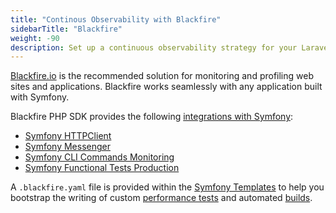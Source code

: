 ```yaml
---
title: "Continous Observability with Blackfire"
sidebarTitle: "Blackfire"
weight: -90
description: Set up a continuous observability strategy for your Laravel app with Blackfire.
---
```


[Blackfire.io](../../../increase-observability/integrate-observability/blackfire.md)
is the recommended solution for monitoring and profiling web sites and
applications. Blackfire works seamlessly with any application built with
Symfony.

Blackfire PHP SDK provides the following [integrations with
Symfony](https://blackfire.io/docs/php/integrations/symfony/index):

* [Symfony HTTPClient](https://blackfire.io/docs/php/integrations/symfony/http-client)
* [Symfony Messenger](https://blackfire.io/docs/php/integrations/symfony/messenger)
* [Symfony CLI Commands Monitoring](https://blackfire.io/docs/php/integrations/symfony/cli-commands-monitoring)
* [Symfony Functional Tests Production](https://blackfire.io/docs/php/integrations/symfony/functional-tests)

A `.blackfire.yaml` file is provided within the [Symfony
Templates](https://github.com/symfonycorp/platformsh-symfony-template/blob/6.2/.blackfire.yaml)
to help you bootstrap the writing of custom [performance
tests](https://blackfire.io/docs/testing-cookbooks/index) and automated
[builds](https://blackfire.io/docs/builds-cookbooks/index).

